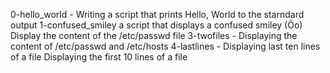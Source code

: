 0-hello_world - Writing a script that prints Hello, World to the starndard output
1-confused_smiley a script that displays a confused smiley (Ôo)
Display the content of the /etc/passwd file
3-twofiles - Displaying the content of /etc/passwd and /etc/hosts
4-lastlines - Displaying last ten lines of a file
Displaying the first 10 lines of a file
